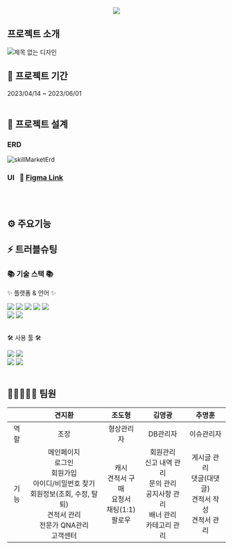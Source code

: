 <div align=center>
	<img src="https://capsule-render.vercel.app/api?type=waving&color=_hexcode&height=200&section=header&text=SkillMarket&fontSize=90" />	
</div>

## 프로젝트 소개
![제목 없는 디자인](https://github.com/d0-6lue/skillMarket/assets/101509467/1c2f6b7c-4c43-44bc-a3f4-3d5e5725456e)


## 📅 프로젝트 기간
2023/04/14 ~ 2023/06/01
<br>
<br>
</div>

## 🧱 프로젝트 설계

### ERD
![skillMarketErd](https://github.com/d0-6lue/skillMarket/assets/101509467/5f1f3b4e-21a4-4350-aa0b-4091a582c4da)

### UI &nbsp; 🔗 [Figma Link](https://www.figma.com/file/D0hjJdEttwORbS5kUlh1iP/%EC%8A%A4%ED%82%AC%EB%A7%88%EC%BC%93?node-id=0%3A1&mode=dev)
<br>
<br>

## ⚙ 주요기능

## ⚡ 트러블슈팅
<div align=left>
	<h3>📚 기술 스택 📚</h3>
	<p>✨ 플랫폼 & 언어 ✨</p>
</div>
<div align="left">
	<img src="https://img.shields.io/badge/Java-007396?style=flat&logo=Conda-Forge&logoColor=white" />
	<img src="https://img.shields.io/badge/HTML5-E34F26?style=flat&logo=HTML5&logoColor=white" />
	<img src="https://img.shields.io/badge/CSS3-1572B6?style=flat&logo=CSS3&logoColor=white" />
	<img src="https://img.shields.io/badge/JavaScript-F7DF1E?style=flat&logo=JavaScript&logoColor=white" />
	<img src="https://img.shields.io/badge/jQuery-0769AD?style=flat&logo=jQuery&logoColor=white" />
	<br>
	<img src="https://img.shields.io/badge/Bootstrap-7952B3?style=flat&logo=Bootstrap&logoColor=white" />
	<img src="https://img.shields.io/badge/Oracle%20SQL-F80000?style=flat&logo=Oracle&logoColor=white" />
	<br>
</div>
<br>
<div align=left>
	<p>🛠 사용 툴 🛠</p>
</div>
<div align=left>
	<img src="https://img.shields.io/badge/Eclipse%20IDE-2C2255?style=flat&logo=EclipseIDE&logoColor=white" />
	<img src="https://img.shields.io/badge/Visual%20Studio%20Code-007ACC?style=flat&logo=VisualStudioCode&logoColor=white" />
	<br>
	<img src="https://img.shields.io/badge/Tomcat-F8DC75?style=flat&logo=ApacheTomcat&logoColor=white" />
	<img src="https://img.shields.io/badge/GitHub-181717?style=flat&logo=GitHub&logoColor=white" />
  <br>
  <br>

## 🚀👩‍🚀👨‍🚀 팀원
|   | 견지환  | 조도형  | 김영광  | 추명훈  |
|:---:|:---:|:---:|:---:|:---:|
| 역할 | 조장  | 형상관리자  | DB관리자  | 이슈관리자  |
| 기능 | 메인페이지 <br>로그인 <br> 회원가입 <br> 아이디/비밀번호 찾기 <br> 회원정보(조회, 수정, 탈퇴) <br> 견적서 관리 <br> 전문가 QNA관리 <br> 고객센터 | 캐시 <br> 견적서 구매 <br> 요청서 <br> 채팅(1:1) <br> 팔로우  | 회원관리 <br> 신고 내역 관리 <br> 문의 관리 <br> 공지사항 관리 <br> 배너 관리 <br> 카테고리 관리 | 게시글 관리 <br> 댓글(대댓글) <br> 견적서 작성 <br> 견적서 관리  |
